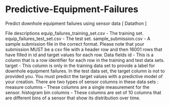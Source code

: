 # Predictive-Equipment-Failures
Predict downhole equipment failures using sensor data [ Datathon ]

File descriptions
equip_failures_training_set.csv - The training set.
equip_failures_test_set.csv - The test set.
sample_submission.csv - A sample submission file in the correct format. Please note that your submission MUST be a csv file with a header row and then 16001 rows that have filled in id and target values for each row.
Data fields
id - This is a column that is a row identifier for each row in the training and test data sets.
target - This column is only in the training data set to provide a label for downhole equipment failures. In the test data set, the target column is not to provided you. You must predict the target values with a predictive model of your creation.
There are two types of sensor columns in these data sets :
measure columns - These columns are a single measurement for the sensor.
histogram bin columns - These columns are set of 10 columns that are different bins of a sensor that show its distribution over time.
